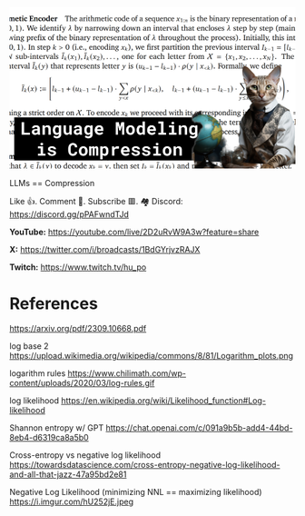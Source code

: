 ![](thumbnails/24.09.2023.png)

LLMs == Compression

Like 👍. Comment 💬. Subscribe 🟥.
🏘 Discord: https://discord.gg/pPAFwndTJd

**YouTube:** https://youtube.com/live/2D2uRvW9A3w?feature=share

**X:** https://twitter.com/i/broadcasts/1BdGYrjvzRAJX

**Twitch:** https://www.twitch.tv/hu_po


# References

https://arxiv.org/pdf/2309.10668.pdf

log base 2
https://upload.wikimedia.org/wikipedia/commons/8/81/Logarithm_plots.png

logarithm rules
https://www.chilimath.com/wp-content/uploads/2020/03/log-rules.gif

log likelihood
https://en.wikipedia.org/wiki/Likelihood_function#Log-likelihood

Shannon entropy w/ GPT
https://chat.openai.com/c/091a9b5b-add4-44bd-8eb4-d6319ca8a5b0

Cross-entropy vs negative log likelihood
https://towardsdatascience.com/cross-entropy-negative-log-likelihood-and-all-that-jazz-47a95bd2e81

Negative Log Likelihood (minimizing NNL == maximizing likelihood)
https://i.imgur.com/hU252jE.jpeg




